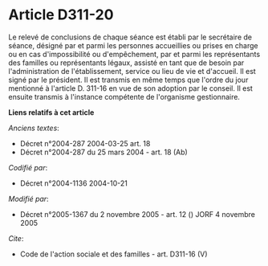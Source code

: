 # Article D311-20

Le relevé de conclusions de chaque séance est établi par le secrétaire de séance, désigné par et parmi les personnes
accueillies ou prises en charge ou en cas d'impossibilité ou d'empêchement, par et parmi les représentants des familles ou
représentants légaux, assisté en tant que de besoin par l'administration de l'établissement, service ou lieu de vie et
d'accueil. Il est signé par le président. Il est transmis en même temps que l'ordre du jour mentionné à l'article D. 311-16
en vue de son adoption par le conseil. Il est ensuite transmis à l'instance compétente de l'organisme gestionnaire.

**Liens relatifs à cet article**

_Anciens textes_:

  - Décret n°2004-287 2004-03-25 art. 18
  - Décret n°2004-287 du 25 mars 2004 - art. 18 (Ab)

_Codifié par_:

  - Décret n°2004-1136 2004-10-21

_Modifié par_:

  - Décret n°2005-1367 du 2 novembre 2005 - art. 12 () JORF 4 novembre 2005

_Cite_:

  - Code de l'action sociale et des familles - art. D311-16 (V)
